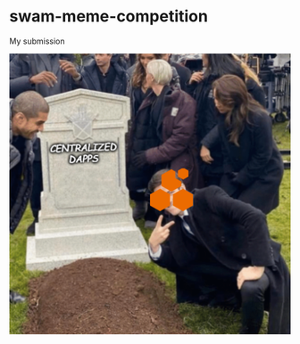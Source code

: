 # swam-meme-competition


 My submission
 
 ![swam-meme-competition](https://raw.githubusercontent.com/marcusholloway7/swam-meme-competition/main/swam-meme.png)
